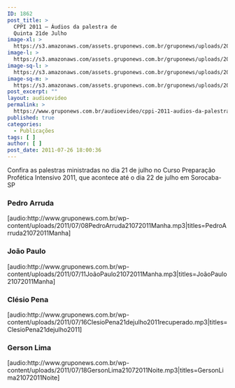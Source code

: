 ```yaml
---
ID: 1862
post_title: >
  CPPI 2011 – Áudios da palestra de
  Quinta 21de Julho
image-xl: >
  https://s3.amazonaws.com/assets.gruponews.com.br/gruponews/uploads/2011/07/banner_CPPI_audios-21.jpg
image-l: >
  https://s3.amazonaws.com/assets.gruponews.com.br/gruponews/uploads/2011/07/banner_CPPI_audios-21.jpg
image-sq-l: >
  https://s3.amazonaws.com/assets.gruponews.com.br/gruponews/uploads/2011/07/banner_CPPI_audios-21.jpg
image-sq-m: >
  https://s3.amazonaws.com/assets.gruponews.com.br/gruponews/uploads/2011/07/banner_CPPI_audios-21-720x307.jpg
post_excerpt: ""
layout: audioevideo
permalink: >
  https://www.gruponews.com.br/audioevideo/cppi-2011-audios-da-palestra-de-quinta-21de-julho
published: true
categories:
  - Publicações
tags: [ ]
author: [ ]
post_date: 2011-07-26 18:00:36
---
```

Confira as palestras ministradas no dia 21 de julho no Curso Preparação Profética Intensivo 2011, que acontece até o dia 22 de julho em Sorocaba-SP
<h3>Pedro Arruda</h3>
[audio:http://www.gruponews.com.br/wp-content/uploads/2011/07/08PedroArruda21072011Manha.mp3|titles=PedroArruda21072011Manha]
<h3>João Paulo</h3>
[audio:http://www.gruponews.com.br/wp-content/uploads/2011/07/11JoãoPaulo21072011Manha.mp3|titles=JoãoPaulo21072011Manha]
<h3>Clésio Pena</h3>
[audio:http://www.gruponews.com.br/wp-content/uploads/2011/07/16ClesioPena21dejulho2011recuperado.mp3|titles=ClesioPena21dejulho2011]
<h3>Gerson Lima</h3>
[audio:http://www.gruponews.com.br/wp-content/uploads/2011/07/18GersonLima21072011Noite.mp3|titles=GersonLima21072011Noite]
